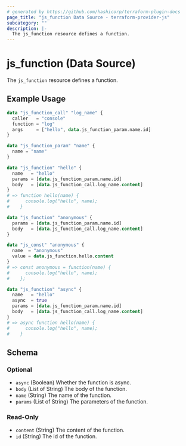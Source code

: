 ```yaml
---
# generated by https://github.com/hashicorp/terraform-plugin-docs
page_title: "js_function Data Source - terraform-provider-js"
subcategory: ""
description: |-
  The js_function resource defines a function.
---
```


# js_function (Data Source)

The `js_function` resource defines a function.

## Example Usage

```terraform
data "js_function_call" "log_name" {
  caller   = "console"
  function = "log"
  args     = ["hello", data.js_function_param.name.id]
}

data "js_function_param" "name" {
  name = "name"
}

data "js_function" "hello" {
  name   = "hello"
  params = [data.js_function_param.name.id]
  body   = [data.js_function_call.log_name.content]
}
# => function hello(name) {
#      console.log("hello", name);
#    }

data "js_function" "anonymous" {
  params = [data.js_function_param.name.id]
  body   = [data.js_function_call.log_name.content]
}

data "js_const" "anonymous" {
  name  = "anonymous"
  value = data.js_function.hello.content
}
# => const anonymous = function(name) {
#      console.log("hello", name);
#    };

data "js_function" "async" {
  name   = "hello"
  async  = true
  params = [data.js_function_param.name.id]
  body   = [data.js_function_call.log_name.content]
}
# => async function hello(name) {
#      console.log("hello", name);
#    }
```

<!-- schema generated by tfplugindocs -->
## Schema

### Optional

- `async` (Boolean) Whether the function is async.
- `body` (List of String) The body of the function.
- `name` (String) The name of the function.
- `params` (List of String) The parameters of the function.

### Read-Only

- `content` (String) The content of the function.
- `id` (String) The id of the function.
